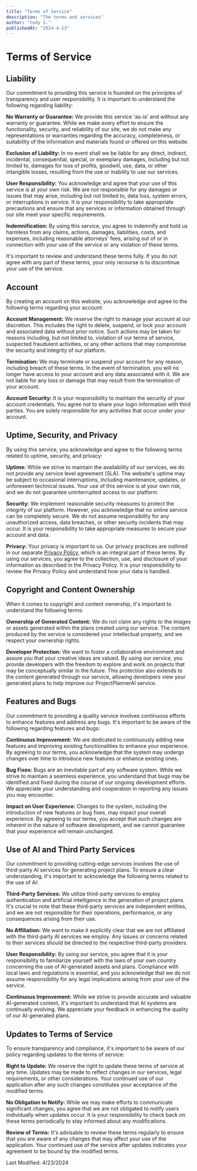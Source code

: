 ```yaml
---
title: "Terms of Service"
description: "The terms and services"
author: "Cody S."
publishedAt: "2024-4-23"
---
```


# Terms of Service

## Liability

Our commitment to providing this service is founded on the principles of
transparency and user responsibility. It is important to understand the
following regarding liability:

**No Warranty or Guarantee:** We provide this service &apos;as-is&apos;
and without any warranty or guarantee. While we make every effort to ensure the functionality,
security, and reliability of our site, we do not make any representations or warranties
regarding the accuracy, completeness, or suitability of the information and materials
found or offered on this website.

**Exclusion of Liability:** In no event shall we be liable for any direct,
indirect, incidental, consequential, special, or exemplary damages, including but
not limited to, damages for loss of profits, goodwill, use, data, or other intangible
losses, resulting from the use or inability to use our services.

**User Responsibility:** You acknowledge and agree that your use of this
service is at your own risk. We are not responsible for any damages or issues that
may arise, including but not limited to, data loss, system errors, or interruptions
in service. It is your responsibility to take appropriate precautions and ensure
that any services or information obtained through our site meet your specific requirements.

**Indemnification:** By using this service, you agree to indemnify and hold
us harmless from any claims, actions, damages, liabilities, costs, and expenses,
including reasonable attorneys&apos; fees, arising out of or in connection with your
use of the service or any violation of these terms.

It&apos;s important to review and understand these terms fully. If you
do not agree with any part of these terms, your only recourse is to
discontinue your use of the service.

## Account

By creating an account on this website, you acknowledge and agree to the
following terms regarding your account:

**Account Management:** We reserve the right to manage your account at our
discretion. This includes the right to delete, suspend, or lock your account and
associated data without prior notice. Such actions may be taken for reasons including,
but not limited to, violation of our terms of service, suspected fraudulent activities,
or any other actions that may compromise the security and integrity of our platform.

**Termination:** We may terminate or suspend your account for any reason,
including breach of these terms. In the event of termination, you will no longer
have access to your account and any data associated with it. We are not liable for
any loss or damage that may result from the termination of your account.

**Account Security:** It is your responsibility to maintain the security
of your account credentials. You agree not to share your login information with third
parties. You are solely responsible for any activities that occur under your account.

## Uptime, Security, and Privacy

By using this service, you acknowledge and agree to the following terms
related to uptime, security, and privacy:

**Uptime:** While we strive to maintain the availability of our services,
we do not provide any service level agreement (SLA). The website&apos;s uptime may
be subject to occasional interruptions, including maintenance, updates, or unforeseen
technical issues. Your use of this service is at your own risk, and we do not guarantee
uninterrupted access to our platform.

**Security:** We implement reasonable security measures to protect the integrity
of our platform. However, you acknowledge that no online service can be completely
secure. We do not assume responsibility for any unauthorized access, data breaches,
or other security incidents that may occur. It is your responsibility to take appropriate
measures to secure your account and data.

**Privacy:** Your privacy is important to us. Our privacy practices are
outlined in our separate <a href="/privacy-policy">Privacy Policy</a>, which is an integral part of these terms. By using our services, you agree to the
collection, use, and disclosure of your information as described in the Privacy Policy.
It is your responsibility to review the Privacy Policy and understand how your data
is handled.

## Copyright and Content Ownership

When it comes to copyright and content ownership, it&apos;s important to
understand the following terms:

**Ownership of Generated Content:** We do not claim any rights to the images
or assets generated within the plans created using our service. The content produced
by the service is considered your intellectual property, and we respect your ownership
rights.

**Developer Protection:** We want to foster a collaborative environment
and assure you that your creative ideas are valued. By using our service, you provide
developers with the freedom to explore and work on projects that may be conceptually
similar in the future. This protection also extends to the content generated through
our service, allowing developers view your generated plans to help improve our ProjectPlannerAI
service.

## Features and Bugs

Our commitment to providing a quality service involves continuous
efforts to enhance features and address any bugs. It&apos;s important to
be aware of the following regarding features and bugs:

**Continuous Improvement:** We are dedicated to continuously adding new
features and improving existing functionalities to enhance your experience. By agreeing
to our terms, you acknowledge that the system may undergo changes over time to introduce
new features or enhance existing ones.

**Bug Fixes:** Bugs are an inevitable part of any software system. While
we strive to maintain a seamless experience, you understand that bugs may be identified
and fixed during the course of our ongoing development efforts. We appreciate your
understanding and cooperation in reporting any issues you may encounter.

**Impact on User Experience:** Changes to the system, including the introduction
of new features or bug fixes, may impact your overall experience. By agreeing to
our terms, you accept that such changes are inherent in the nature of software development,
and we cannot guarantee that your experience will remain unchanged.

## Use of AI and Third Party Services

Our commitment to providing cutting-edge services involves the use of
third-party AI services for generating project plans. To ensure a clear
understanding, it&apos;s important to acknowledge the following terms
related to the use of AI:

**Third-Party Services:** We utilize third-party services to employ authentication
and artificial intelligence in the generation of project plans. It&apos;s crucial
to note that these third-party services are independent entities, and we are not
responsible for their operations, performance, or any consequences arising from their
use.

**No Affiliation:** We want to make it explicitly clear that we are not
affiliated with the third-party AI services we employ. Any issues or concerns related
to their services should be directed to the respective third-party providers.

**User Responsibility:** By using our service, you agree that it is your
responsibility to familiarize yourself with the laws of your own country concerning
the use of AI-generated assets and plans. Compliance with local laws and regulations
is essential, and you acknowledge that we do not assume responsibility for any legal
implications arising from your use of the service.

**Continuous Improvement:** While we strive to provide accurate and valuable
AI-generated content, it&apos;s important to understand that AI systems are continually
evolving. We appreciate your feedback in enhancing the quality of our AI-generated
plans.

## Updates to Terms of Service

To ensure transparency and compliance, it&apos;s important to be aware
of our policy regarding updates to the terms of service:

**Right to Update:** We reserve the right to update these terms of service
at any time. Updates may be made to reflect changes in our services, legal requirements,
or other considerations. Your continued use of our application after any such changes
constitutes your acceptance of the modified terms.

**No Obligation to Notify:** While we may make efforts to communicate significant
changes, you agree that we are not obligated to notify users individually when updates
occur. It is your responsibility to check back on these terms periodically to stay
informed about any modifications.

**Review of Terms:** It&apos;s advisable to review these terms regularly
to ensure that you are aware of any changes that may affect your use of the application.
Your continued use of the service after updates indicates your agreement to be bound
by the modified terms.

Last Modified: 4/23/2024
